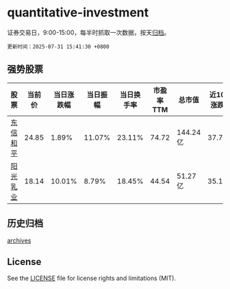 # quantitative-investment

证券交易日，9:00-15:00，每半时抓取一次数据，按天[归档](archives)。

`更新时间：2025-07-31 15:41:30 +0800`

## 强势股票

|股票|当前价|当日涨跌幅|当日振幅|当日换手率|市盈率TTM|总市值|近10日涨跌幅|
|----|----|----|----|----|----|----|----|
|[东信和平](https://xueqiu.com/S/SZ002017)|24.85|1.89%|11.07%|23.11%|74.72|144.24亿|37.75%|
|[阳光乳业](https://xueqiu.com/S/SZ001318)|18.14|10.01%|8.79%|18.45%|44.54|51.27亿|35.17%|

## 历史归档

[archives](archives)

## License

See the [LICENSE](LICENSE) file for license rights and limitations (MIT).